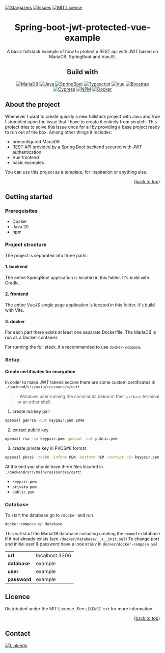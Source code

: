 <a name="readme-top"></a>

[![Stargazers][stars-shield]][stars-url]
[![Issues][issues-shield]][issues-url]
[![MIT License][license-shield]][license-url]

<div style="text-align:center">

# Spring-boot-jwt-protected-vue-example
A basic fullstack example of how to protect a REST api with JWT based on MariaDB, SpringBoot and VueJS.

## Build with 
[![MariaDB][MariaDB-shield]][MariaDB-url]
[![Java][Java-shield]][Java-url]
[![SpringBoot][SpringBoot-shield]][SpringBoot-url]
[![Typescript][Typescript-shield]][Typescript-url]
[![Vue][Vue-shield]][Vue-url]
[![Boostrap][Bootstrap-shield]][Bootstrap-url]
[![Cypress][Cypress-shield]][Cypress-url]
[![NPM][NPM-shield]][NPM-url]
[![Docker][Docker-shield]][Docker-url]

</div>

## About the project

Whenever I want to create quickly a new fullstack project with Java and Vue I stumbled upon the issue that I have to create it entirely from scratch. This project tries to solve this issue once for all by providing a base project ready to run out of the box. Among other things it includes:

* preconfigured MariaDB
* REST API provided by a Spring Boot backend secured with JWT authentication
* Vue frontend
* basic examples

You can use this project as a template, for inspiration or anything else.

<p align="right">(<a href="#readme-top">back to top</a>)</p>

## Getting started
### Prerequisites
* Docker
* Java 20
* npm

### Project structure

The project is separated into three parts:
#### 1. backend
The entire SpringBoot application is located in this folder. It's build with Gradle.

#### 2. frontend
The entire VueJS single page application is located in this folder. It's build with Vite.

#### 3. docker
For each part there exists at least one separate Dockerfile. 
The MariaDB is run as a Docker container.

For running the full stack, it's recommended to use `docker-compose`.

### Setup
#### Create certificates for encryption
In order to make JWT tokens secure there are some custom certificates in `./backend/src/main/ressources/cert`

> :information_source: Windows user running the commands below in their ``gitbash`` terminal or an other shell.

1. create rsa key pair
```sh
openssl genrsa -out keypair.pem 2048
```
2. extract public key
```sh
openssl rsa -in keypair.pem -pubout -out public.pem
```
3. create private key in PKCS#8 format
```sh
openssl pkcs8 -topk8 -inform PEM -outform PEM -nocrypt -in keypair.pem -out private.pem 
```

At the end you should have three files located in `./backend/src/main/ressources/cert`:
* ``keypair.pem``
* ``privata.pem``
* ``public.pem``

### Database

To start the database go to `/docker` and run
```sh
docker-compose up database
```

This will start the MariaDB database including creating the `example` database if it not already exists (see `/docker/database/__a__init.sql`)
To change port and initial user & password have a look at ``ENV`` in `docker/docker-compose.yml`

|              |                |
|--------------|----------------|
| **url**      | localhost:3306 |
| **database** | example        |
| **user**     | example        |
| **password** | example        |

## Licence
Distributed under the MIT License. See `LICENSE.txt` for more information.

<p align="right">(<a href="#readme-top">back to top</a>)</p>

## Contact
[![LinkedIn][linkedin-shield]][linkedin-url]

<!-- MARKDOWN VARIABLES -->
[forks-shield]: https://img.shields.io/github/forks/wprogLK/spring-boot-jwt-protected-vue-example.svg?style=for-the-badge
[forks-url]: https://github.com/wprogLK/spring-boot-jwt-protected-vue-example/network/members
[stars-shield]: https://img.shields.io/github/stars/wprogLK/spring-boot-jwt-protected-vue-example.svg?style=for-the-badge
[stars-url]: https://github.com/wprogLK/spring-boot-jwt-protected-vue-example/stargazers
[issues-shield]: https://img.shields.io/github/issues/wprogLK/spring-boot-jwt-protected-vue-example.svg?style=for-the-badge
[issues-url]: https://github.com/wprogLK/spring-boot-jwt-protected-vue-example/issues
[license-shield]: https://img.shields.io/github/license/wprogLK/spring-boot-jwt-protected-vue-example.svg?style=for-the-badge
[license-url]: https://github.com/wprogLK/spring-boot-jwt-protected-vue-example/blob/main/LICENSE.txt

[SpringBoot-shield]: https://img.shields.io/badge/SpringBoot-000000?style=for-the-badge&logo=spring-boot
[SpringBoot-url]: https://spring.io/
[MariaDB-shield]: https://img.shields.io/badge/MariaDb-000000?style=for-the-badge&logo=mariadb
[MariaDB-url]: https://mariadb.org/
[Vue-shield]: https://img.shields.io/badge/Vue%203-000000?style=for-the-badge&logo=vuedotjs
[Vue-url]: https://vuejs.org/
[Cypress-shield]: https://img.shields.io/badge/Cypress-000000?style=for-the-badge&logo=cypress
[Cypress-url]: https://www.cypress.io/
[Bootstrap-shield]: https://img.shields.io/badge/Bootstrap-000000?style=for-the-badge&logo=bootstrap
[Bootstrap-url]: https://getbootstrap.com/
[NPM-shield]: https://img.shields.io/badge/NPM-000000?style=for-the-badge&logo=npm
[NPM-url]: https://www.npmjs.com/
[Typescript-shield]: https://img.shields.io/badge/Typescript-000000?style=for-the-badge&logo=typescript
[Typescript-url]: https://www.typescriptlang.org/
[Java-shield]: https://img.shields.io/badge/Java-000000?style=for-the-badge&logo=openjdk
[Java-url]: https://www.java.com/
[Docker-shield]: https://img.shields.io/badge/Docker-000000?style=for-the-badge&logo=docker
[Docker-url]: https://docker.com

[linkedin-shield]:https://img.shields.io/badge/Lukas%20Adrian%20Keller%20on%20LinkedIn-0077B5?&logo=linkedin&logoColor=white
[linkedin-url]: https://www.linkedin.com/in/wproglk/




